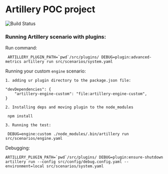 # Artillery POC project

![Build Status](https://github.com/savvagen/artillery-poc-project/actions/workflows/build.yml/badge.svg)

### Running Artillery scenario with plugins:
Run command:
``` 
 ARTILLERY_PLUGIN_PATH=`pwd`/src/plugins/ DEBUG=plugin:advanced-metrics artillery run src/scenarios/system.yaml
```

Running your custom `engine` scenario:
```
1. adding ur plugin directory to the package.json file:

"devDependencies": {
    "artillery-engine-custom": "file:artillery-engine-custom",
}

2. Installing deps and moving plugin to the node_modules
 
 npm install

3. Running the test:
 
 DEBUG=engine:custom ./node_modules/.bin/artillery run src/scenarios/engine.yaml
```

Debugging:
```
ARTILLERY_PLUGIN_PATH=`pwd`/src/plugins/ DEBUG=plugin:ensure-shutdown artillery run --config src/config/debug.config.yaml --environment=local src/scenarios/system.yaml

```
